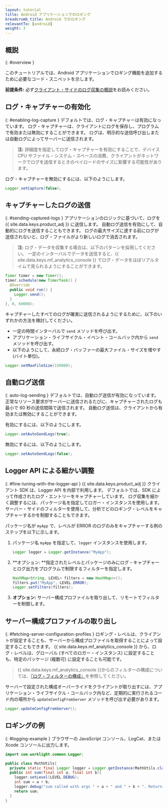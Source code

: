 ```yaml
---
layout: tutorial
title: Android アプリケーションでのロギング
breadcrumb_title: Android でのロギング
relevantTo: [android]
weight: 3
---
```

<!-- NLS_CHARSET=UTF-8 -->
## 概説
{: #overview }

このチュートリアルでは、Android アプリケーションでロギング機能を追加するために必要なコード・スニペットを示します。

**前提条件:** 必ず[クライアント・サイドのログ収集の概説](../)をお読みください。

## ログ・キャプチャーの有効化
{: #enabling-log-capture }
デフォルトでは、ログ・キャプチャーは有効になっています。 ログ・キャプチャーは、クライアントにログを保存し、プログラムで有効または無効にすることができます。 ログは、明示的な送信呼び出しまたは自動ログによってサーバーに送信されます。

> **注:** 詳細度を指定してログ・キャプチャーを有効にすることで、デバイス CPU やファイル・システム・スペースの消費、クライアントがネットワークでログを送信するときのペイロードのサイズに影響する可能性があります。

ログ・キャプチャーを無効にするには、以下のようにします。

```java
Logger.setCapture(false);
```

## キャプチャーしたログの送信
{: #sending-captured-logs }
アプリケーションのロジックに基づいて、ログを {{ site.data.keys.product_adj }} に送信します。 自動ログ送信を有効にして、自動的にログを送信することもできます。 ログの最大サイズに達する前にログが送信されないと、ログ・ファイルがより新しいログで消去されます。

> **注:** ログ・データを収集する場合は、以下のパターンを採用してください。 一定のインターバルでデータを送信すると、{{ site.data.keys.mf_analytics_console }} でログ・データをほぼリアルタイムで見られるようにすることができます。

```java
Timer timer = new Timer();
timer.schedule(new TimerTask() {
  @Override
  public void run() {
    Logger.send();
  }
}, 0, 60000);
```

キャプチャーしたすべてのログが確実に送信されるようにするために、以下のいずれかの方法を検討してください。

* 一定の時間インターバルで `send` メソッドを呼び出す。
* アプリケーション・ライフサイクル・イベント・コールバック内から `send` メソッドを呼び出す。
* 以下のようにして、永続ログ・バッファーの最大ファイル・サイズを増やす (バイト単位)。

```java
Logger.setMaxFileSize(150000);
```

## 自動ログ送信
{: auto-log-sending }
デフォルトでは、自動ログ送信が有効になっています。 正常なリソース要求がサーバーに送信されるたびに、キャプチャーされたログも最小で 60 秒の送信間隔で送信されます。 自動ログ送信は、クライアントから有効または無効にすることができます。

有効にするには、以下のようにします。

```java
Logger.setAutoSendLogs(true);
```

無効にするには、以下のようにします。

```java
Logger.setAutoSendLogs(false);
```

## Logger API による細かい調整
{: #fine-tuning-with-the-logger-api }
{{ site.data.keys.product_adj }} クライアント SDK は、Logger API を内部で利用します。 デフォルトでは、SDK によって作成されたログ・エントリーをキャプチャーしています。 ログ収集を細かく調整するには、パッケージ名を指定してロガー・インスタンスを使用します。 サーバー・サイドのフィルターを使用して、分析でどのロギング・レベルをキャプチャーするかを制御することもできます。

パッケージ名が `myApp` で、レベルが ERROR のログのみをキャプチャーする例のステップを以下に示します。

1. パッケージ名 `myApp` を指定して、`logger` インスタンスを使用します。

   ```java
   Logger logger = Logger.getInstance("MyApp");
   ```

2. **オプション: **指定されたレベルとパッケージのみにログ・キャプチャーとログ出力をプログラムで制限するフィルターを指定します。

   ```java
   HashMap<String, LEVEL> filters = new HashMap<>();
   filters.put("MyApp", LEVEL.ERROR);
   Logger.setFilters(filters);
   ```

3. **オプション:** サーバー構成プロファイルを取り出して、リモートでフィルターを制御します。

## サーバー構成プロファイルの取り出し
{: #fetching-server-configuration-profiles }
ロギング・レベルは、クライアントが設定することも、サーバーから構成プロファイルを取得することによって設定することもできます。 {{ site.data.keys.mf_analytics_console }} から、ログ・レベルは、グローバル (すべてのロガー・インスタンス) に設定することも、特定のパッケージ (複数可) に設定することも可能です。

> {{ site.data.keys.mf_analytics_console }}からのフィルターの構成については、[『ログ・フィルターの構成』](../../../analytics/console/log-filters/)を参照してください。

サーバーで設定された構成オーバーライドをクライアントが取り出すには、アプリケーション・ライフサイクル・コールバック内など、定期的に実行されるコード内の場所から `updateConfigFromServer` メソッドを呼び出す必要があります。

```java
Logger.updateConfigFromServer();
```

## ロギングの例
{: #logging-example }
ブラウザーの JavaScript コンソール、LogCat、または Xcode コンソールに出力します。

```java
import com.worklight.common.Logger;

public class MathUtils{
  private static final Logger logger = Logger.getInstance(MathUtils.class.getName());
  public int sum(final int a, final int b){
    logger.setLevel(LEVEL.DEBUG);
    int sum = a + b;
    logger.debug("sum called with args " + a + " and " + b + ". Returning " + sum);
    return sum;
  }
}
```
